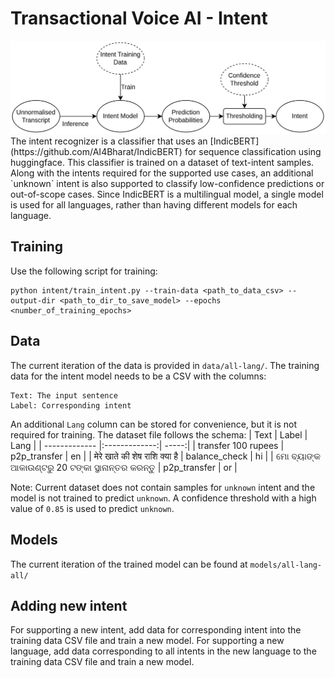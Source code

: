 # Transactional Voice AI - Intent
<img src="../imgs/intent.jpg" alt="structure" width="800"/>
<br>
The intent recognizer is a classifier that uses an [IndicBERT](https://github.com/AI4Bharat/IndicBERT) for sequence classification
using huggingface. This classifier is trained on a dataset of text-intent samples. Along with the intents required for the supported use cases, an additional `unknown` intent is also supported to classify low-confidence predictions or out-of-scope cases. Since IndicBERT is a multilingual model, a single model is used for all languages, rather than having different models for each language.


## Training
Use the following script for training:
```
python intent/train_intent.py --train-data <path_to_data_csv> --output-dir <path_to_dir_to_save_model> --epochs <number_of_training_epochs>
```

## Data
The current iteration of the data is provided in `data/all-lang/`.
The training data for the intent model needs to be a CSV with the columns:
```
Text: The input sentence
Label: Corresponding intent
```
An additional `Lang` column can be stored for convenience, but it is not required for training. The dataset file follows the schema:
| Text        | Label           | Lang  |
| ------------- |:-------------:| -----:|
| transfer 100 rupees | p2p_transfer | en |
| मेरे खाते की शेष राशि क्या है | balance_check | hi |
| ମୋ ବ୍ୟାଙ୍କ ଆକାଉଣ୍ଟରୁ 20 ଟଙ୍କା ସ୍ଥାନାନ୍ତର କରନ୍ତୁ | p2p_transfer | or |

Note: Current dataset does not contain samples for `unknown` intent and the model is not trained to predict `unknown`. A confidence threshold with a high value of `0.85` is used to predict `unknown`.

## Models
The current iteration of the trained model can be found at `models/all-lang-all/`

## Adding new intent
For supporting a new intent, add data for corresponding intent into the training data CSV file and train a new model. For supporting a new language, add data corresponding to all intents in the new language to the training data CSV file and train a new model.